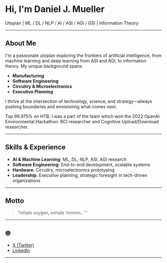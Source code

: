 # Hi, I'm Daniel J. Mueller

Utopian | ML / DL / NLP / AI / ASI / AGI / GSI | Information Theory

---

## About Me

I'm a passionate utopian exploring the frontiers of artificial intelligence, from machine learning and deep learning from ASI and AGI, to information theory. My unique background spans:

- **Manufacturing**
- **Software Engineering**
- **Circuitry & Microelectronics**
- **Executive Planning**

I thrive at the intersection of technology, science, and strategy—always pushing boundaries and envisioning what comes next.

Top 99.975% on HTB. I was a part of the team which won the 2022 OpenAI Environmental Hackathon. BCI researcher and Cognitive Upload/Download researcher.

---

## Skills & Experience

- **AI & Machine Learning**: ML, DL, NLP, ASI, AGI research
- **Software Engineering**: End-to-end development, scalable systems
- **Hardware**: Circuitry, microelectronics prototyping
- **Leadership**: Executive planning, strategic foresight in tech-driven organizations

---

## Motto

> "Inhale oxygen, exhale 'hmmm...'"

---

## 🌐

- [X (Twitter)](https://x.com/danieljmueller_)
- [LinkedIn](https://www.linkedin.com/in/daniel-mueller-science/)

---
